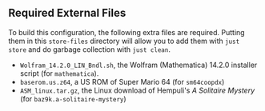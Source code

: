 ## Required External Files

To build this configuration, the following extra files are required. Putting them in this `store-files` directory will allow you to add them with `just store` and do garbage collection with `just clean`.
- `Wolfram_14.2.0_LIN_Bndl.sh`, the Wolfram (Mathematica) 14.2.0 installer script (for `mathematica`).
- `baserom.us.z64`, a US ROM of Super Mario 64 (for `sm64coopdx`)
- `ASM_linux.tar.gz`, the Linux download of Hempuli's *A Solitaire Mystery* (for `baz9k.a-solitaire-mystery`)
